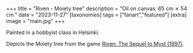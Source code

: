 +++
title = "Riven - Moiety tree"
description = "Oil on canvas. 65 cm ⨯ 54 cm."
date = "2023-11-27"
[taxonomies]
tags = ["fanart","featured"]
[extra]
image = "main.jpg"
+++

Painted in a hobbyist class in Helsinki.

Depicts the Moiety tree from the game [Riven: The Sequel to Myst (1997)](https://en.wikipedia.org/wiki/Riven).
